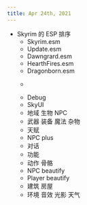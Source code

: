 ```yaml
---
title: Apr 24th, 2021
---
```


- Skyrim 的 ESP 排序
	- Skyrim.esm
	- Update.esm
	- Dawngrard.esm
	- HearthFires.esm
	- Dragonborn.esm
	- ~~~~~~~~~~~~
	- Debug
	- SkyUI
	- 地域 生物 NPC
	- 武器 装备 魔法 杂物
	- 天赋
	- NPC plus
	- 对话
	- 功能
	- 动作 骨骼
	- NPC beautify
	- Player beautify
	- 建筑 房屋
	- 环境 音效 光影 天气